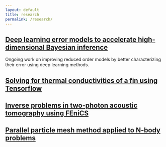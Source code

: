 ```yaml
---
layout: default
title: research
permalink: /research/ 
---
```


## [Deep learning error models to accelerate high-dimensional Bayesian inference](https://github.com/sheroze1123/BayesianInferenceDL)
Ongoing work on improving reduced order models by better characterizing their error using deep learning methods.


## [Solving for thermal conductivities of a fin using Tensorflow](https://github.com/sheroze1123/TensorFlowPractice)

## [Inverse problems in two-photon acoustic tomography using FEniCS](https://github.com/sheroze1123/TP-PAT)

## [Parallel particle mesh method applied to N-body problems](https://github.com/sheroze1123/ppm)
